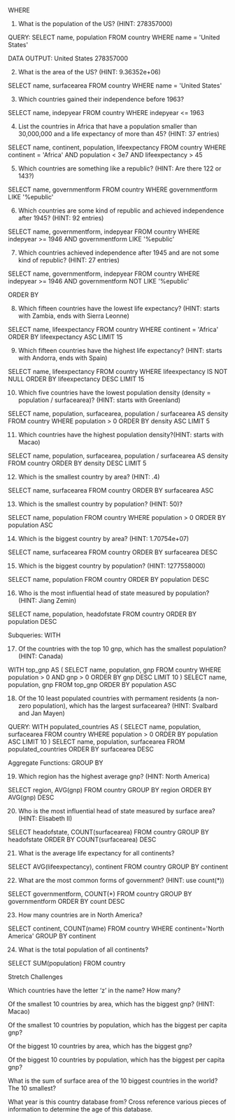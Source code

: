 WHERE
1. What is the population of the US? (HINT: 278357000)

QUERY:
SELECT name, population
FROM country
WHERE name = 'United States'

DATA OUTPUT:
United States   278357000

2. What is the area of the US? (HINT: 9.36352e+06)

SELECT name, surfacearea
FROM country
WHERE name = 'United States'

3. Which countries gained their independence before 1963?

SELECT name, indepyear
FROM country
WHERE indepyear <= 1963

4. List the countries in Africa that have a population smaller than 30,000,000 and a life expectancy of more than 45? (HINT: 37 entries)

SELECT name, continent, population, lifeexpectancy
FROM country
WHERE continent = 'Africa' AND population < 3e7 AND lifeexpectancy > 45

5. Which countries are something like a republic? (HINT: Are there 122 or 143?)

SELECT name, governmentform
FROM country
WHERE governmentform 
LIKE '%epublic'

6. Which countries are some kind of republic and achieved independence after 1945? (HINT: 92 entries)

SELECT name, governmentform, indepyear
FROM country
WHERE indepyear >= 1946 AND governmentform 
LIKE '%epublic'

7. Which countries achieved independence after 1945 and are not some kind of republic? (HINT: 27 entries)

SELECT name, governmentform, indepyear
FROM country
WHERE indepyear >= 1946 AND governmentform NOT
LIKE '%epublic'

ORDER BY

8. Which fifteen countries have the lowest life expectancy? (HINT: starts with Zambia, ends with Sierra Leonne)

SELECT name, lifeexpectancy
FROM country
WHERE continent = 'Africa'
ORDER BY lifeexpectancy ASC
LIMIT 15

9. Which fifteen countries have the highest life expectancy? (HINT: starts with Andorra, ends with Spain)

SELECT name, lifeexpectancy
FROM country
WHERE lifeexpectancy IS NOT NULL 
ORDER BY lifeexpectancy DESC
LIMIT 15

10. Which five countries have the lowest population density (density = population / surfacearea)? (HINT: starts with Greenland)

SELECT name, population, surfacearea, population / surfacearea AS density
FROM country
WHERE population > 0
ORDER BY density ASC
LIMIT 5

11. Which countries have the highest population density?(HINT: starts with Macao)

SELECT name, population, surfacearea, population / surfacearea AS density
FROM country
ORDER BY density DESC
LIMIT 5

12. Which is the smallest country by area? (HINT: .4)

SELECT name, surfacearea
FROM country
ORDER BY surfacearea ASC

13. Which is the smallest country by population? (HINT: 50)?

SELECT name, population
FROM country
WHERE population > 0
ORDER BY population ASC

14. Which is the biggest country by area? (HINT: 1.70754e+07)

SELECT name, surfacearea
FROM country
ORDER BY surfacearea DESC

15. Which is the biggest country by population? (HINT: 1277558000)

SELECT name, population
FROM country
ORDER BY population DESC

16. Who is the most influential head of state measured by population? (HINT: Jiang Zemin)

SELECT name, population, headofstate
FROM country
ORDER BY population DESC

Subqueries: WITH

17. Of the countries with the top 10 gnp, which has the smallest population? (HINT: Canada)

WITH top_gnp AS (
	SELECT name, population, gnp
	FROM country
	WHERE population > 0
	AND gnp > 0
	ORDER BY gnp DESC
	LIMIT 10
	)
SELECT name, population, gnp
FROM top_gnp
ORDER BY population ASC 


18. Of the 10 least populated countries with permament residents (a non-zero population), which has the largest surfacearea? (HINT: Svalbard and Jan Mayen)

QUERY: 
WITH populated_countries AS (
	SELECT name, population, surfacearea
	FROM country
	WHERE population > 0
	ORDER BY population ASC
	LIMIT 10
	)
SELECT name, population, surfacearea
FROM populated_countries
ORDER BY surfacearea DESC 

Aggregate Functions: GROUP BY

19. Which region has the highest average gnp? (HINT: North America)

SELECT region, AVG(gnp)
FROM country
GROUP BY region
ORDER BY AVG(gnp) DESC

20. Who is the most influential head of state measured by surface area? (HINT: Elisabeth II)

SELECT headofstate, COUNT(surfacearea)
FROM country
GROUP BY headofstate
ORDER BY COUNT(surfacearea) DESC

21. What is the average life expectancy for all continents?

SELECT AVG(lifeexpectancy), continent
FROM country
GROUP BY continent

22. What are the most common forms of government? (HINT: use count(*))

SELECT governmentform, COUNT(*)
FROM country
GROUP BY governmentform
ORDER BY count DESC

23. How many countries are in North America?

SELECT continent, COUNT(name)
FROM country
WHERE continent='North America'
GROUP BY continent

24. What is the total population of all continents?

SELECT SUM(population)
FROM country

Stretch Challenges

Which countries have the letter ‘z’ in the name? How many?

Of the smallest 10 countries by area, which has the biggest gnp? (HINT: Macao)

Of the smallest 10 countries by population, which has the biggest per capita gnp?

Of the biggest 10 countries by area, which has the biggest gnp?

Of the biggest 10 countries by population, which has the biggest per capita gnp?

What is the sum of surface area of the 10 biggest countries in the world? The 10 smallest?

What year is this country database from? Cross reference various pieces of information to determine the age of this database.